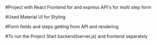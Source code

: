 #Project with React Frontend for and express API's for multi step form

#Used Material UI for Styling

#Form fields and steps getting from API and rendering

#To run the Project Start backend(server.js) and frontend separately